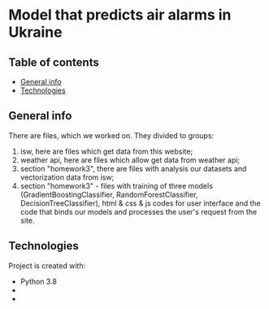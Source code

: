 # Model that predicts air alarms in Ukraine

## Table of contents
* [General info](#general-info)
* [Technologies](#technologies)

## General info
There are files, which we worked on. They divided to groups:
1. isw, here are files which get data from this website;
2. weather api, here are files which allow get data from weather api;
3. section "homework3", there are files with analysis our datasets and vectorization data from isw;
4. section "homework3" - files with training of three models (GradientBoostingClassifier, RandomForestClassifier, DecisionTreeClassifier), html & css & js codes for user interface and the code that binds our models and processes the user's request from the site.

## Technologies
Project is created with:
* Python 3.8
* 
* 
